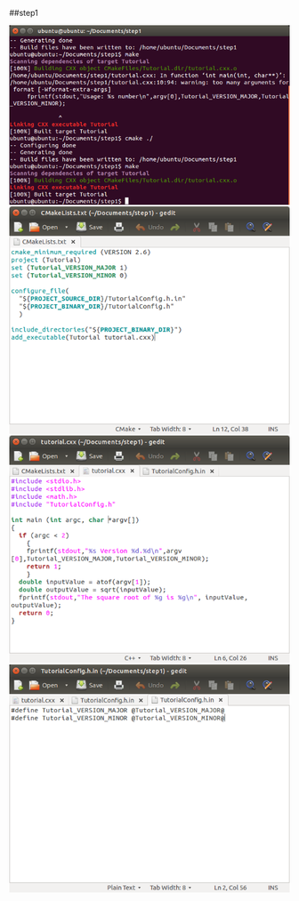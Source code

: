 ##step1


<img src="https://github.com/guoy5/open-source-lab/blob/master/image/step1.png" />


<img src="https://github.com/guoy5/open-source-lab/blob/master/image/Step1CMakeLists.png" />


<img src="https://github.com/guoy5/open-source-lab/blob/master/image/Step1tutorial.png" />


<img src="https://github.com/guoy5/open-source-lab/blob/master/image/Step1tutorialconfig.png" />


<img src="" />


<img src="" />


<img src="" /><img src="" /><img src="" /><img src="" /><img src="" /><img src="" /><img src="" /><img src="" /><img src="" /><img src="" /><img src="" /><img src="" />

